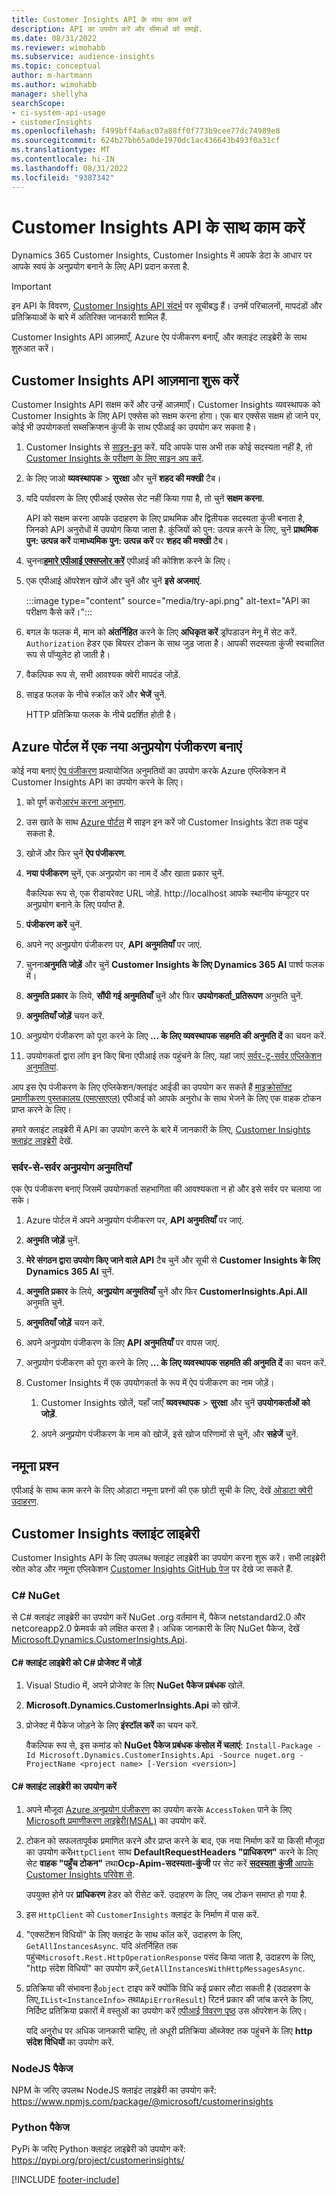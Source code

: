 ```yaml
---
title: Customer Insights API के साथ काम करें
description: API का उपयोग करें और सीमाओं को समझें.
ms.date: 08/31/2022
ms.reviewer: wimohabb
ms.subservice: audience-insights
ms.topic: conceptual
author: m-hartmann
ms.author: wimohabb
manager: shellyha
searchScope:
- ci-system-api-usage
- customerInsights
ms.openlocfilehash: f499bff4a6ac07a88ff0f773b9cee77dc74989e8
ms.sourcegitcommit: 624b27bb65a0de1970dc1ac436643b493f0a31cf
ms.translationtype: MT
ms.contentlocale: hi-IN
ms.lasthandoff: 08/31/2022
ms.locfileid: "9387342"
---
```

# <a name="work-with-customer-insights-apis"></a>Customer Insights API के साथ काम करें

Dynamics 365 Customer Insights, Customer Insights में आपके डेटा के आधार पर आपके स्वयं के अनुप्रयोग बनाने के लिए API प्रदान करता है.

> [!IMPORTANT]
> इन API के विवरण, [Customer Insights API संदर्भ](https://developer.ci.ai.dynamics.com/api-details#api=CustomerInsights) पर सूचीबद्ध हैं। उनमें परिचालनों, मापदंडों और प्रतिक्रियाओं के बारे में अतिरिक्त जानकारी शामिल हैं.

Customer Insights API आज़माएँ, Azure ऐप पंजीकरण बनाएँ, और क्लाइंट लाइब्रेरी के साथ शुरुआत करें।

## <a name="get-started-trying-the-customer-insights-apis"></a>Customer Insights API आज़माना शुरू करें

Customer Insights API सक्षम करें और उन्हें आज़माएँ। Customer Insights व्यवस्थापक को Customer Insights के लिए API एक्सेस को सक्षम करना होगा। एक बार एक्सेस सक्षम हो जाने पर, कोई भी उपयोगकर्ता सब्सक्रिप्शन कुंजी के साथ एपीआई का उपयोग कर सकता है।

1. Customer Insights से [साइन-इन](https://home.ci.ai.dynamics.com) करें. यदि आपके पास अभी तक कोई सदस्यता नहीं है, तो [Customer Insights के परीक्षण के लिए साइन अप करें](https://aka.ms/tryci).

1. के लिए जाओ **व्यवस्थापक** > **सुरक्षा** और चुनें **शहद की मक्खी** टैब।

1. यदि पर्यावरण के लिए एपीआई एक्सेस सेट नहीं किया गया है, तो चुनें **सक्षम करना**.

   API को सक्षम करना आपके उदाहरण के लिए प्राथमिक और द्वितीयक सदस्यता कुंजी बनाता है, जिनको API अनुरोधों में उपयोग किया जाता है. कुंजियों को पुन: उत्पन्न करने के लिए, चुनें **प्राथमिक पुन: उत्पन्न करें** या**माध्यमिक पुन: उत्पन्न करें** पर **शहद की मक्खी** टैब।

1. चुनना[**हमारे एपीआई एक्सप्लोर करें**](https://developer.ci.ai.dynamics.com/api-details#api=CustomerInsights&operation=Get-all-instances) एपीआई की कोशिश करने के लिए।

1. एक एपीआई ऑपरेशन खोजें और चुनें और चुनें **इसे अजमाएं**.

   :::image type="content" source="media/try-api.png" alt-text="API का परीक्षण कैसे करें।":::

1. बगल के फलक में, मान को **अंतर्निहित** करने के लिए **अधिकृत करें** ड्रॉपडाउन मेनू में सेट करें. `Authorization` हेडर एक बियरर टोकन के साथ जुड़ जाता है। आपकी सदस्यता कुंजी स्वचालित रूप से पॉप्युलेट हो जाती है।
  
1. वैकल्पिक रूप से, सभी आवश्यक क्वेरी मापदंड जोड़ें.

1. साइड फलक के नीचे स्क्रॉल करें और **भेजें** चुनें.

   HTTP प्रतिक्रिया फलक के नीचे प्रदर्शित होती है।

## <a name="create-a-new-app-registration-in-the-azure-portal"></a>Azure पोर्टल में एक नया अनुप्रयोग पंजीकरण बनाएं

कोई नया बनाएं [ऐप पंजीकरण](/graph/auth-register-app-v2) प्रत्यायोजित अनुमतियों का उपयोग करके Azure एप्लिकेशन में Customer Insights API का उपयोग करने के लिए।

1. को पूर्ण करो[आरंभ करना अनुभाग](#get-started-trying-the-customer-insights-apis).

1. उस खाते के साथ [Azure पोर्टल](https://portal.azure.com) में साइन इन करें जो Customer Insights डेटा तक पहुंच सकता है.

1. खोजें और फिर चुनें **ऐप पंजीकरण**.

1. **नया पंजीकरण** चुनें, एक अनुप्रयोग का नाम दें और खाता प्रकार चुनें.

   वैकल्पिक रूप से, एक रीडायरेक्ट URL जोड़ें. http://localhost आपके स्थानीय कंप्यूटर पर अनुप्रयोग बनाने के लिए पर्याप्त है.

1. **पंजीकरण करें** चुनें.

1. अपने नए अनुप्रयोग पंजीकरण पर, **API अनुमतियाँ** पर जाएं.

1. चुनना**अनुमति जोड़ें** और चुनें **Customer Insights के लिए Dynamics 365 AI** पार्श्व फलक में।

1. **अनुमति प्रकार** के लिये, **सौंपी गई अनुमतियाँ** चुनें और फिर **उपयोगकर्ता_प्रतिरूपण** अनुमति चुनें.

1. **अनुमतियाँ जोड़ें** चयन करें.

1. अनुप्रयोग पंजीकरण को पूरा करने के लिए **... के लिए व्यवस्थापक सहमति की अनुमति दें** का चयन करें.

1. उपयोगकर्ता द्वारा लॉग इन किए बिना एपीआई तक पहुंचने के लिए, यहां जाएं [सर्वर-टू-सर्वर एप्लिकेशन अनुमतियां](#server-to-server-application-permissions).

आप इस ऐप पंजीकरण के लिए एप्लिकेशन/क्लाइंट आईडी का उपयोग कर सकते हैं [माइक्रोसॉफ्ट प्रमाणीकरण पुस्तकालय (एमएसएएल)](/azure/active-directory/develop/msal-overview) एपीआई को आपके अनुरोध के साथ भेजने के लिए एक वाहक टोकन प्राप्त करने के लिए।

<!-- :::image type="content" source="media/grant-admin-consent.gif" alt-text="How to grant admin consent."::: -->

हमारे क्लाइंट लाइब्रेरी में API का उपयोग करने के बारे में जानकारी के लिए, [Customer Insights क्लाइंट लाइब्रेरी](#customer-insights-client-libraries) देखें.

### <a name="server-to-server-application-permissions"></a>सर्वर-से-सर्वर अनुप्रयोग अनुमतियाँ

एक ऐप पंजीकरण बनाएं जिसमें उपयोगकर्ता सहभागिता की आवश्यकता न हो और इसे सर्वर पर चलाया जा सके।

1. Azure पोर्टल में अपने अनुप्रयोग पंजीकरण पर, **API अनुमतियाँ** पर जाएं.

1. **अनुमति जोड़ें** चुनें.

1. **मेरे संगठन द्वारा उपयोग किए जाने वाले API** टैब चुनें और सूची से **Customer Insights के  लिए Dynamics 365 AI** चुनें.

1. **अनुमति प्रकार** के लिये, **अनुप्रयोग अनुमतियाँ** चुनें और फिर **CustomerInsights.Api.All** अनुमति चुनें.

1. **अनुमतियाँ जोड़ें** चयन करें.

1. अपने अनुप्रयोग पंजीकरण के लिए **API अनुमतियाँ** पर वापस जाएं.

1. अनुप्रयोग पंजीकरण को पूरा करने के लिए **... के लिए व्यवस्थापक सहमति की अनुमति दें** का चयन करें.

   <!--  :::image type="content" source="media/grant-admin-consent.gif" alt-text="How to grant admin consent."::: -->

1. Customer Insights में एक उपयोगकर्ता के रूप में ऐप पंजीकरण का नाम जोड़ें।

   1. Customer Insights खोलें, यहाँ जाएँ **व्यवस्थापक** > **सुरक्षा** और चुनें **उपयोगकर्ताओं को जोड़ें**.

   1. अपने अनुप्रयोग पंजीकरण के नाम को खोजें, इसे खोज परिणामों से चुनें, और **सहेजें** चुनें.

## <a name="sample-queries"></a>नमूना प्रश्न

एपीआई के साथ काम करने के लिए ओडाटा नमूना प्रश्नों की एक छोटी सूची के लिए, देखें [ओडाटा क्वेरी उदाहरण](odata-examples.md).

## <a name="customer-insights-client-libraries"></a>Customer Insights क्‍लाइंट लाइब्रेरी

Customer Insights API के लिए उपलब्ध क्लाइंट लाइब्रेरी का उपयोग करना शुरू करें। सभी लाइब्रेरी स्रोत कोड और नमूना एप्लिकेशन [Customer Insights GitHub पेज](https://github.com/microsoft/Dynamics365-CustomerInsights-Client-Libraries) पर देखे जा सकते हैं.

### <a name="c-nuget"></a>C# NuGet

से C# क्लाइंट लाइब्रेरी का उपयोग करें NuGet .org वर्तमान में, पैकेज netstandard2.0 और netcoreapp2.0 फ्रेमवर्क को लक्षित करता है। अधिक जानकारी के लिए NuGet पैकेज, देखें [Microsoft.Dynamics.CustomerInsights.Api](https://www.nuget.org/packages/Microsoft.Dynamics.CustomerInsights.Api/).

#### <a name="add-the-c-client-library-to-a-c-project"></a>C# क्लाइंट लाइब्रेरी को C# प्रोजेक्ट में जोड़ें

1. Visual Studio में, अपने प्रोजेक्ट के लिए **NuGet पैकेज प्रबंधक** खोलें.

1. **Microsoft.Dynamics.CustomerInsights.Api** को खोजें.

1. प्रोजेक्ट में पैकेज जोड़ने के लिए **इंस्टॉल करें** का चयन करें.

   वैकल्पिक रूप से, इस कमांड को **NuGet पैकेज प्रबंधक कंसोल में चलाएं**: `Install-Package -Id Microsoft.Dynamics.CustomerInsights.Api -Source nuget.org -ProjectName <project name> [-Version <version>]`

   <!--  :::image type="content" source="media/visual-studio-nuget-package.gif" alt-text="Add NuGet package to Visual Studio project."::: -->

#### <a name="use-the-c-client-library"></a>C# क्लाइंट लाइब्रेरी का उपयोग करें

1. अपने मौजूदा [Azure अनुप्रयोग पंजीकरण](#create-a-new-app-registration-in-the-azure-portal) का उपयोग करके `AccessToken` पाने के लिए [Microsoft प्रमाणीकरण लाइब्रेरी(MSAL)](/azure/active-directory/develop/msal-overview) का उपयोग करें.

1. टोकन को सफलतापूर्वक प्रमाणित करने और प्राप्त करने के बाद, एक नया निर्माण करें या किसी मौजूदा का उपयोग करें`HttpClient` साथ **DefaultRequestHeaders "प्राधिकरण"** करने के लिए सेट **वाहक "पहुँच टोकन"** तथा**Ocp-Apim-सदस्यता-कुंजी** पर सेट करें [**सदस्यता कुंजी** आपके Customer Insights परिवेश से](#get-started-trying-the-customer-insights-apis).   

   उपयुक्त होने पर **प्राधिकरण** हेडर को रीसेट करें. उदाहरण के लिए, जब टोकन समाप्त हो गया है.

1. इस `HttpClient` को `CustomerInsights` क्लाइंट के निर्माण में पास करें.

   <!--   :::image type="content" source="media/httpclient-sample.png" alt-text="Sample of httpclient."::: -->

1. "एक्सटेंशन विधियों" के लिए क्लाइंट के साथ कॉल करें, उदाहरण के लिए, `GetAllInstancesAsync`. यदि अंतर्निहित तक पहुंच`Microsoft.Rest.HttpOperationResponse` पसंद किया जाता है, उदाहरण के लिए, "http संदेश विधियों" का उपयोग करें,`GetAllInstancesWithHttpMessagesAsync`.

1. प्रतिक्रिया की संभावना है`object` टाइप करें क्योंकि विधि कई प्रकार लौटा सकती है (उदाहरण के लिए,`IList<InstanceInfo>` तथा`ApiErrorResult`) रिटर्न प्रकार की जांच करने के लिए, निर्दिष्ट प्रतिक्रिया प्रकारों में वस्तुओं का उपयोग करें [एपीआई विवरण पृष्ठ](https://developer.ci.ai.dynamics.com/api-details#api=CustomerInsights) उस ऑपरेशन के लिए।

   यदि अनुरोध पर अधिक जानकारी चाहिए, तो अधूरी प्रतिक्रिया ऑब्जेक्ट तक पहुंचने के लिए **http संदेश विधियों** का उपयोग करें.

### <a name="nodejs-package"></a>NodeJS पैकेज

NPM के जरिए उपलब्ध NodeJS क्लाइंट लाइब्रेरी का उपयोग करें: https://www.npmjs.com/package/@microsoft/customerinsights

### <a name="python-package"></a>Python पैकेज

PyPi के जरिए Python क्लाइंट लाइब्रेरी को उपयोग करें: https://pypi.org/project/customerinsights/

[!INCLUDE [footer-include](includes/footer-banner.md)]
